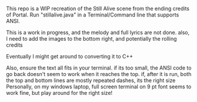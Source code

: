 This repo is a WIP recreation of the Still Alive scene from the ending credits of Portal.
Run "stillalive.java" in a Terminal/Command line that supports ANSI.

This is a work in progress, and the melody and full lyrics are not done. also, I need to add the images to the bottom right, and potentially the rolling credits

Eventually I might get around to converting it to C++

Also, ensure the text all fits in your terminal. if its too small, the ANSI code to go back doesn't seem to work when it reaches the top. if, after it is run, both the top and bottom lines are mostly repeated dashes, its the right size
Personally, on my windows laptop, full screen terminal on 9 pt font seems to work fine, but play around for the right size!
